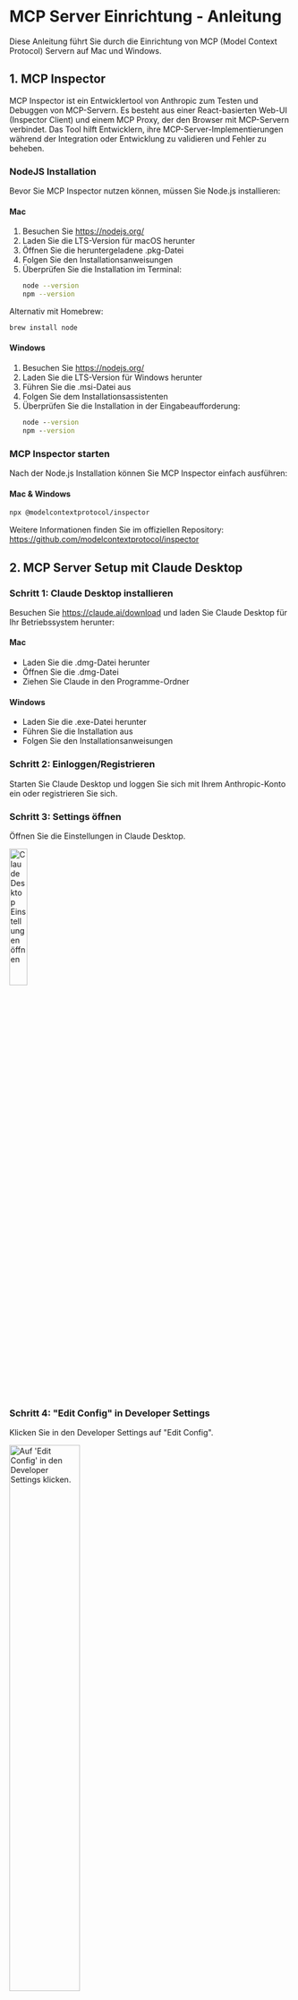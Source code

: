 # MCP Server Einrichtung - Anleitung

Diese Anleitung führt Sie durch die Einrichtung von MCP (Model Context Protocol) Servern auf Mac und Windows.

## 1. MCP Inspector

MCP Inspector ist ein Entwicklertool von Anthropic zum Testen und Debuggen von MCP-Servern. Es besteht aus einer React-basierten Web-UI (Inspector Client) und einem MCP Proxy, der den Browser mit MCP-Servern verbindet. Das Tool hilft Entwicklern, ihre MCP-Server-Implementierungen während der Integration oder Entwicklung zu validieren und Fehler zu beheben.

### NodeJS Installation

Bevor Sie MCP Inspector nutzen können, müssen Sie Node.js installieren:

#### Mac
1. Besuchen Sie https://nodejs.org/
2. Laden Sie die LTS-Version für macOS herunter
3. Öffnen Sie die heruntergeladene .pkg-Datei
4. Folgen Sie den Installationsanweisungen
5. Überprüfen Sie die Installation im Terminal:
   ```bash
   node --version
   npm --version
   ```

Alternativ mit Homebrew:
```bash
brew install node
```

#### Windows
1. Besuchen Sie https://nodejs.org/
2. Laden Sie die LTS-Version für Windows herunter
3. Führen Sie die .msi-Datei aus
4. Folgen Sie dem Installationsassistenten
5. Überprüfen Sie die Installation in der Eingabeaufforderung:
   ```cmd
   node --version
   npm --version
   ```

### MCP Inspector starten

Nach der Node.js Installation können Sie MCP Inspector einfach ausführen:

#### Mac & Windows
```bash
npx @modelcontextprotocol/inspector
```

Weitere Informationen finden Sie im offiziellen Repository: https://github.com/modelcontextprotocol/inspector

## 2. MCP Server Setup mit Claude Desktop

### Schritt 1: Claude Desktop installieren

Besuchen Sie https://claude.ai/download und laden Sie Claude Desktop für Ihr Betriebssystem herunter:

#### Mac
- Laden Sie die .dmg-Datei herunter
- Öffnen Sie die .dmg-Datei
- Ziehen Sie Claude in den Programme-Ordner

#### Windows
- Laden Sie die .exe-Datei herunter
- Führen Sie die Installation aus
- Folgen Sie den Installationsanweisungen

### Schritt 2: Einloggen/Registrieren

Starten Sie Claude Desktop und loggen Sie sich mit Ihrem Anthropic-Konto ein oder registrieren Sie sich.

### Schritt 3: Settings öffnen

Öffnen Sie die Einstellungen in Claude Desktop.

<p align="left">
    <img src="images/claude_settings.png" alt="Claude Desktop Einstellungen öffnen" width="25%" />
</p>

### Schritt 4: "Edit Config" in Developer Settings

Klicken Sie in den Developer Settings auf "Edit Config".

<p align="left">
    <img src="images/claude_edit_config.png" alt="Auf 'Edit Config' in den Developer Settings klicken." width="50%" />
</p>

### Schritt 5: JSON-Konfiguration bearbeiten

Bearbeiten Sie die JSON-Konfiguration so, dass sie folgendermassen aussieht:

```json
{
  "mcpServers": {
    "swiss-ai-weeks-mcp": {
      "command": "npx",
      "args": [
          "mcp-remote",
          "https://unic-swiss-ai-weeks-mcp.azurewebsites.net/mcp/"
      ]
    }
  }
}
```

Oder fügen Sie diesen Teil in eine bestehende Konfiguration ein:

```json
"swiss-ai-weeks-mcp": {
    "command": "npx",
    "args": [
        "mcp-remote",
        "http://localhost:8000/mcp/"
    ]
}
```

### Schritt 6: Speichern und Claude neustarten

Speichern Sie die Konfiguration und starten Sie Claude Desktop neu, damit die Änderungen wirksam werden.

## 3. Setup mit VSCode

Für Entwickler, die bereits VSCode nutzen, gibt es auch eine VSCode-Integration:

### Installation und Konfiguration

1. Öffnen Sie die Command Palette mit `CMD + Shift + P`
2. Wählen Sie "MCP: Add Server" aus
3. Wählen Sie "HTTP" als Art von Server aus
4. Geben Sie die URL ein (aus dem GitHub Gist kopieren)
5. Geben Sie einen Namen ein, z.B. `unic-swiss-ai-weeks-mcp`
6. Wählen Sie aus, ob der Server überall oder nur im Workspace verfügbar sein soll

Am Ende sollte der Server in der Konfiguration so aussehen:

```json
"unic-swiss-ai-weeks-mcp": {
    "url": "http://localhost:8000/mcp/",
    "type": "http"
}
```

---

## 4. Alternative: Lokaler MCP Server mit Ollama

Als Alternative zu den Remote-Servern können Sie auch einen lokalen MCP Server mit Ollama einrichten. Dies bietet mehr Kontrolle und Privatsphäre, da alle Daten lokal verarbeitet werden.

### Was ist Ollama?

Ollama ist ein Tool, das es ermöglicht, große Sprachmodelle (LLMs) lokal auf Ihrem Computer auszuführen. In Kombination mit MCPHost können Sie MCP-Server mit lokalen LLMs verwenden.

### Automatische Installation

Wir haben Installationsskripte erstellt, die den gesamten Prozess automatisieren:

#### Mac

Laden Sie das Skript herunter und führen Sie es aus:

```bash
curl -O https://raw.githubusercontent.com/your-repo/MCP-Setup-Instructions/main/mcp_install_mac.sh
chmod +x mcp_install_mac.sh
./mcp_install_mac.sh
```

**Was macht das Skript:**
- Installiert Homebrew (falls nicht vorhanden)
- Installiert Ollama, Go und Node.js
- Startet den Ollama-Service
- Lädt das Qwen3:8b Modell herunter (unterstützt Tool-Calling)
- Installiert MCPHost über Go
- Erstellt die MCP-Konfigurationsdatei
- Konfiguriert die PATH-Variable

#### Windows

Laden Sie das PowerShell-Skript herunter und führen Sie es als Administrator aus:

```powershell
# PowerShell als Administrator öffnen
Invoke-WebRequest -Uri "https://raw.githubusercontent.com/your-repo/MCP-Setup-Instructions/main/mcp_install_windows.ps1" -OutFile "mcp_install_windows.ps1"
Set-ExecutionPolicy -ExecutionPolicy RemoteSigned -Scope CurrentUser
.\mcp_install_windows.ps1
```

### Manuelle Installation

#### Schritt 1: Ollama installieren

**Mac:**
```bash
brew install ollama
brew services start ollama
```

**Windows:**
Laden Sie Ollama von https://ollama.com/download/windows herunter und installieren Sie es.

#### Schritt 2: LLM-Modell mit Tool-Calling herunterladen

```bash
ollama run qwen2.5
# oder
ollama run qwen3:8b
```

#### Schritt 3: Go installieren

**Mac:**
```bash
brew install go
```

**Windows:**
Verwenden Sie winget oder laden Sie Go von https://go.dev/doc/install herunter.

#### Schritt 4: MCPHost installieren

```bash
go install github.com/mark3labs/mcphost@latest
```

#### Schritt 5: Konfigurationsdatei erstellen

Erstellen Sie eine `mcp_config.json` Datei:

```json
{
  "mcpServers": {
    "swiss-ai-weeks-mcp": {
      "command": "npx",
      "args": [
        "mcp-remote",
        "http://localhost:8000/mcp/"
      ]
    }
  }
}
```

#### Schritt 6: MCPHost starten

```bash
mcphost -m ollama:qwen2.5 --config "pfad/zur/mcp_config.json"
```

### Vorteile der lokalen Installation

- **Privatsphäre**: Alle Daten bleiben auf Ihrem Computer
- **Offline-Nutzung**: Funktioniert ohne Internetverbindung
- **Anpassbar**: Verschiedene Modelle und Konfigurationen möglich
- **Kostenfrei**: Keine API-Kosten für die Nutzung

---